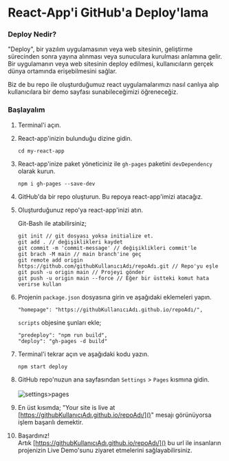 # React-App'i GitHub'a Deploy'lama
### Deploy Nedir?
"Deploy", bir yazılım uygulamasının veya web sitesinin, geliştirme sürecinden sonra yayına alınması veya sunuculara kurulması anlamına gelir. Bir uygulamanın veya web sitesinin deploy edilmesi, kullanıcıların gerçek dünya ortamında erişebilmesini sağlar.

Biz de bu repo ile oluşturduğumuz react uygulamalarımızı nasıl canlıya alıp kullanıcılara bir demo sayfası sunabileceğimizi öğreneceğiz.

### Başlayalım
1. Terminal'i açın.
2. React-app'inizin bulunduğu dizine gidin.
    ```
   cd my-react-app
   ```
3. React-app'inize paket yöneticiniz ile `gh-pages` paketini `devDependency` olarak kurun.
    ```
   npm i gh-pages --save-dev
   ```
4. GitHub'da bir repo oluşturun. Bu repoya react-app'imizi atacağız.
5. Oluşturduğunuz repo'ya react-app'inizi atın.
    
    Git-Bash ile atabilirsiniz;
    ```
    git init // git dosyası yoksa initialize et.
    git add . // değişiklikleri kaydet
    git commit -m 'commit-message' // değişiklikleri commit'le
    git brach -M main // main branch'ine geç
    git remote add origin https://github.com/githubKullanıcıAdı/repoAdı.git // Repo'yu eşle
    git push -u origin main // Projeyi gönder
    git push -u origin main --force // Eğer bir üstteki komut hata verirse kullan
    ```
6. Projenin `package.json` dosyasına girin ve aşağıdaki eklemeleri yapın.
    ```
   "homepage": "https://githubKullanıcıAdı.github.io/repoAdı/",
   ```
   `scripts` objesine şunları ekle; 
   ```
   "predeploy": "npm run build",
   "deploy": "gh-pages -d build"
   ```
7. Terminal'i tekrar açın ve aşağıdaki kodu yazın.
    ```
    npm start deploy
    ```
8. GitHub repo'nuzun ana sayfasından `Settings` > `Pages` kısmına gidin.
    <br/><br/>
    ![settings>pages](./ss/settings.pages.png)
9. En üst kısımda; "Your site is live at [https://githubKullanıcıAdı.github.io/repoAdı/]()" mesajı görünüyorsa işlem başarılı demektir.
10. Başardınız! <br/> Artık [https://githubKullanıcıAdı.github.io/repoAdı/]() bu url ile insanların projenizin Live Demo'sunu ziyaret etmelerini sağlayabilirsiniz.

